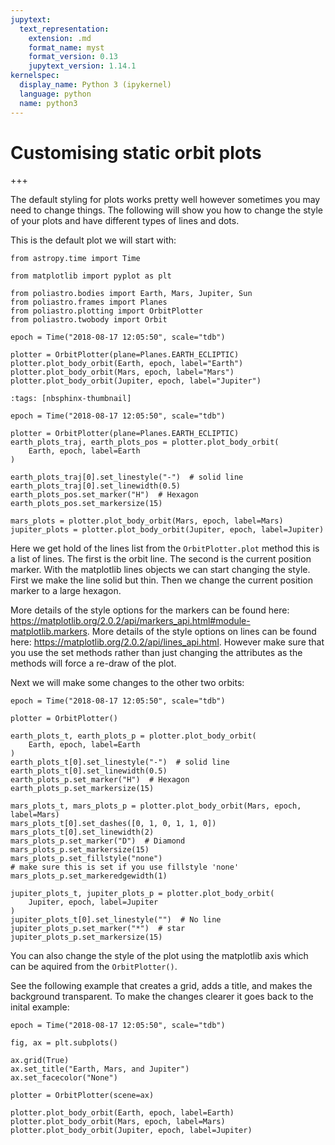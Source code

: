 ```yaml
---
jupytext:
  text_representation:
    extension: .md
    format_name: myst
    format_version: 0.13
    jupytext_version: 1.14.1
kernelspec:
  display_name: Python 3 (ipykernel)
  language: python
  name: python3
---
```


# Customising static orbit plots

+++

The default styling for plots works pretty well however sometimes you may need to change things. The following will show you how to change the style of your plots and have different types of lines and dots.

This is the default plot we will start with:

```{code-cell} ipython3
from astropy.time import Time

from matplotlib import pyplot as plt

from poliastro.bodies import Earth, Mars, Jupiter, Sun
from poliastro.frames import Planes
from poliastro.plotting import OrbitPlotter
from poliastro.twobody import Orbit
```

```{code-cell} ipython3
epoch = Time("2018-08-17 12:05:50", scale="tdb")

plotter = OrbitPlotter(plane=Planes.EARTH_ECLIPTIC)
plotter.plot_body_orbit(Earth, epoch, label="Earth")
plotter.plot_body_orbit(Mars, epoch, label="Mars")
plotter.plot_body_orbit(Jupiter, epoch, label="Jupiter")
```

```{code-cell} ipython3
:tags: [nbsphinx-thumbnail]

epoch = Time("2018-08-17 12:05:50", scale="tdb")

plotter = OrbitPlotter(plane=Planes.EARTH_ECLIPTIC)
earth_plots_traj, earth_plots_pos = plotter.plot_body_orbit(
    Earth, epoch, label=Earth
)

earth_plots_traj[0].set_linestyle("-")  # solid line
earth_plots_traj[0].set_linewidth(0.5)
earth_plots_pos.set_marker("H")  # Hexagon
earth_plots_pos.set_markersize(15)

mars_plots = plotter.plot_body_orbit(Mars, epoch, label=Mars)
jupiter_plots = plotter.plot_body_orbit(Jupiter, epoch, label=Jupiter)
```

Here we get hold of the lines list from the `OrbitPlotter.plot` method this is a list of lines. The first is the orbit line. The second is the current position marker. With the matplotlib lines objects we can start changing the style. First we make the line solid but thin. Then we change the current position marker to a large hexagon.

More details of the style options for the markers can be found here: https://matplotlib.org/2.0.2/api/markers_api.html#module-matplotlib.markers.
More details of the style options on lines can be found here: https://matplotlib.org/2.0.2/api/lines_api.html. However make sure that you use the set methods rather than just changing the attributes as the methods will force a re-draw of the plot.

Next we will make some changes to the other two orbits:

```{code-cell} ipython3
epoch = Time("2018-08-17 12:05:50", scale="tdb")

plotter = OrbitPlotter()

earth_plots_t, earth_plots_p = plotter.plot_body_orbit(
    Earth, epoch, label=Earth
)
earth_plots_t[0].set_linestyle("-")  # solid line
earth_plots_t[0].set_linewidth(0.5)
earth_plots_p.set_marker("H")  # Hexagon
earth_plots_p.set_markersize(15)

mars_plots_t, mars_plots_p = plotter.plot_body_orbit(Mars, epoch, label=Mars)
mars_plots_t[0].set_dashes([0, 1, 0, 1, 1, 0])
mars_plots_t[0].set_linewidth(2)
mars_plots_p.set_marker("D")  # Diamond
mars_plots_p.set_markersize(15)
mars_plots_p.set_fillstyle("none")
# make sure this is set if you use fillstyle 'none'
mars_plots_p.set_markeredgewidth(1)

jupiter_plots_t, jupiter_plots_p = plotter.plot_body_orbit(
    Jupiter, epoch, label=Jupiter
)
jupiter_plots_t[0].set_linestyle("")  # No line
jupiter_plots_p.set_marker("*")  # star
jupiter_plots_p.set_markersize(15)
```

You can also change the style of the plot using the matplotlib axis which can be aquired from the `OrbitPlotter()`.

See the following example that creates a grid, adds a title, and makes the background transparent. To make the changes clearer it goes back to the inital example:

```{code-cell} ipython3
epoch = Time("2018-08-17 12:05:50", scale="tdb")

fig, ax = plt.subplots()

ax.grid(True)
ax.set_title("Earth, Mars, and Jupiter")
ax.set_facecolor("None")

plotter = OrbitPlotter(scene=ax)

plotter.plot_body_orbit(Earth, epoch, label=Earth)
plotter.plot_body_orbit(Mars, epoch, label=Mars)
plotter.plot_body_orbit(Jupiter, epoch, label=Jupiter)
```
